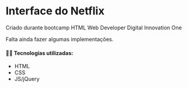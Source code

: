 # Interface do Netflix 

Criado durante bootcamp HTML Web Developer Digital Innovation One

Falta ainda fazer algumas implementações.


#### :man_technologist:	Tecnologias utilizadas:

- HTML
- CSS
- JS/jQuery

